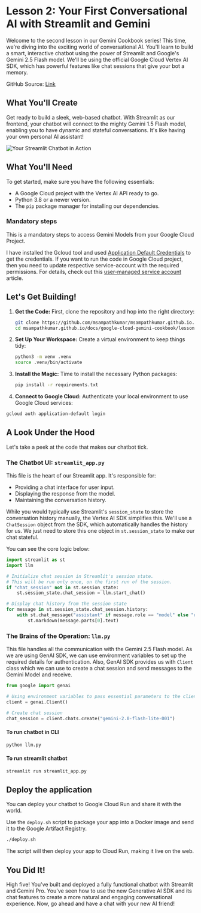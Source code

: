 # Lesson 2: Your First Conversational AI with Streamlit and Gemini

Welcome to the second lesson in our Gemini Cookbook series! This time, we're diving into the exciting world of conversational AI. You'll learn to build a smart, interactive chatbot using the power of Streamlit and Google's Gemini 2.5 Flash model. We'll be using the official Google Cloud Vertex AI SDK, which has powerful features like chat sessions that give your bot a memory.

GitHub Source: [Link](https://github.com/msampathkumar/msampathkumar.github.io/tree/master/docs/google-cloud-gemini-cookbook/)

## What You'll Create

Get ready to build a sleek, web-based chatbot. With Streamlit as our frontend, your chatbot will connect to the mighty Gemini 1.5 Flash model, enabling you to have dynamic and stateful conversations. It's like having your own personal AI assistant!

![Your Streamlit Chatbot in Action](https://storage.googleapis.com/github-repo/img/lesson-02-streamlit-chatbot.png)

## What You'll Need

To get started, make sure you have the following essentials:

*   A Google Cloud project with the Vertex AI API ready to go.
*   Python 3.8 or a newer version.
*   The `pip` package manager for installing our dependencies.

### Mandatory steps

This is a mandatory steps to access Gemini Models from your Google Cloud Project.

I have installed the Gcloud tool and used [Application Default Credentials](https://cloud.google.com/docs/authentication/provide-credentials-adc) to get the credentials.  If you want to run the code in Google Cloud project, then you need to update respective service-account with the required permissions. For details, check out this [user-managed service account](https://cloud.google.com/docs/authentication/set-up-adc-attached-service-account) article.


## Let's Get Building!

1.  **Get the Code:** First, clone the repository and hop into the right directory:

    ```bash
    git clone https://github.com/msampathkumar/msampathkumar.github.io.git
    cd msampathkumar.github.io/docs/google-cloud-gemini-cookbook/lesson-02
    ```

2.  **Set Up Your Workspace:** Create a virtual environment to keep things tidy:

    ```bash
    python3 -m venv .venv
    source .venv/bin/activate
    ```

3.  **Install the Magic:** Time to install the necessary Python packages:

    ```bash
    pip install -r requirements.txt
    ```

4.  **Connect to Google Cloud:** Authenticate your local environment to use Google Cloud services:

```bash
gcloud auth application-default login
```

## A Look Under the Hood

Let's take a peek at the code that makes our chatbot tick.

### The Chatbot UI: `streamlit_app.py`

This file is the heart of our Streamlit app. It's responsible for:
*   Providing a chat interface for user input.
*   Displaying the response from the model.
*   Maintaining the conversation history.

While you would typically use Streamlit's `session_state` to store the conversation history manually, the Vertex AI SDK simplifies this. We'll use a `ChatSession` object from the SDK, which automatically handles the history for us. We just need to store this one object in `st.session_state` to make our chat stateful.

You can see the core logic below:

```python
import streamlit as st
import llm

# Initialize chat session in Streamlit's session state.
# This will be run only once, on the first run of the session.
if "chat_session" not in st.session_state:
    st.session_state.chat_session = llm.start_chat()

# Display chat history from the session state
for message in st.session_state.chat_session.history:
    with st.chat_message("assistant" if message.role == "model" else "user"):
        st.markdown(message.parts[0].text)
```

### The Brains of the Operation: `llm.py`

This file handles all the communication with the Gemini 2.5 Flash model. As we are using GenAI SDK, we can use environment variables to set up the required details for authentication. Also, GenAI SDK provides us with `Client` class which we can use to create a chat session and send messages to the Gemini Model and receive.

```python
from google import genai

# Using environment variables to pass essential parameters to the client.
client = genai.Client()

# Create chat session
chat_session = client.chats.create("gemini-2.0-flash-lite-001")
```


#### To run chatbot in CLI

```bash
python llm.py
```

#### To run streamlit chatbot

```bash
streamlit run streamlit_app.py
```


## Deploy the application

You can deploy your chatbot to Google Cloud Run and share it with the world.

Use the `deploy.sh` script to package your app into a Docker image and send it to the Google Artifact Registry.

```bash
./deploy.sh
```

The script will then deploy your app to Cloud Run, making it live on the web.

## You Did It!

High five! You've built and deployed a fully functional chatbot with Streamlit and Gemini Pro. You've seen how to use the new Generative AI SDK and its chat features to create a more natural and engaging conversational experience. Now, go ahead and have a chat with your new AI friend!
